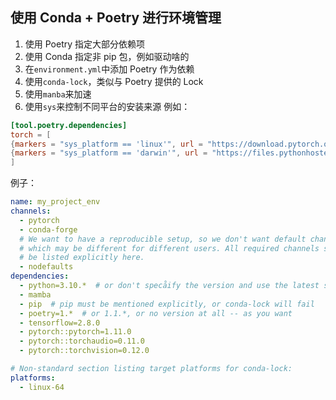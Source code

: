 ## 使用 Conda + Poetry 进行环境管理
1. 使用 Poetry 指定大部分依赖项
2. 使用 Conda 指定非 pip 包，例如驱动啥的
3. 在`environment.yml`中添加 Poetry 作为依赖
4. 使用`conda-lock`，类似与 Poetry 提供的 Lock
5. 使用`manba`来加速
6. 使用`sys`来控制不同平台的安装来源
   例如：
```toml
[tool.poetry.dependencies]
torch = [
{markers = "sys_platform == 'linux'", url = "https://download.pytorch.org/whl/cpu-cxx11-abi/torch-2.2.1%2Bcpu.cxx11.abi-cp312-cp312-linux_x86_64.whl"},
{markers = "sys_platform == 'darwin'", url = "https://files.pythonhosted.org/packages/55/42/4442a5f7ea264168382ac0e4b8e114c0a49252dc3a88a034dfaf836db198/torch-2.2.1-cp312-none-macosx_11_0_arm64.whl"}
]
```
   例子：
```yaml
name: my_project_env
channels:
  - pytorch
  - conda-forge
  # We want to have a reproducible setup, so we don't want default channels,
  # which may be different for different users. All required channels should
  # be listed explicitly here.
  - nodefaults
dependencies:
  - python=3.10.*  # or don't specåify the version and use the latest stable Python
  - mamba
  - pip  # pip must be mentioned explicitly, or conda-lock will fail
  - poetry=1.*  # or 1.1.*, or no version at all -- as you want
  - tensorflow=2.8.0
  - pytorch::pytorch=1.11.0
  - pytorch::torchaudio=0.11.0
  - pytorch::torchvision=0.12.0

# Non-standard section listing target platforms for conda-lock:
platforms:
  - linux-64
```
